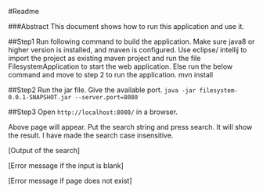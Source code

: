 #Readme

###Abstract
This document shows how to run this application and use it.

##Step1
Run following command to build the application. Make sure java8 or higher version is installed, and maven is configured. Use eclipse/ intellij to import the project as existing maven project and run the file FilesystemApplication to start the web application. Else run the below command and move to step 2 to run the application.
mvn install 

##Step2
Run the jar file. Give the available port.
`java -jar filesystem-0.0.1-SNAPSHOT.jar --server.port=8080`

##Step3
Open `http://localhost:8080/` in a browser. 
 
Above page will appear. Put the search string and press search. It will show the result. I have made the search case insensitive. 
 
[Output of the search]
 
[Error message if the input is blank]

 
[Error message if page does not exist]

